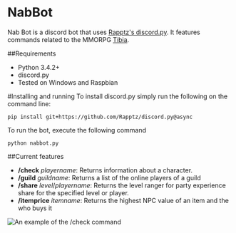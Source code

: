 # NabBot
Nab Bot is a discord bot that uses [Rapptz's discord.py](https://github.com/Rapptz/discord.py). It features commands related to the MMORPG [Tibia](http://www.tibia.com/news/?subtopic=latestnews).

##Requirements
* Python 3.4.2+
* discord.py
* Tested on Windows and Raspbian

#Installing and running
To install discord.py simply run the following on the command line:

```
pip install git+https://github.com/Rapptz/discord.py@async
```


To run the bot, execute the following command

```
python nabbot.py
```

##Current features

* **/check** *playername*: Returns information about a character.
* **/guild** *guildname*: Returns a list of the online players of a guild
* **/share** *level*/*playername*: Returns the level ranger for party experience share for the specified level or player.
* **/itemprice** *itemname*: Returns the highest NPC value of an item and the who buys it


<img align="center" src="https://cloud.githubusercontent.com/assets/12865379/14549417/86905512-0274-11e6-87f0-ccbab911c820.png" alt="An example of the /check command">

